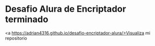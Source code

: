 # Desafio Alura de Encriptador terminado

<a https://adrian4316.github.io/desafio-encriptador-alura/>Visualiza mi repositorio</a>
